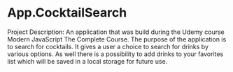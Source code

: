 # App.CocktailSearch
Project Description:
An application that was build during the Udemy course Modern JavaScript The Complete Course. The purpose of the application is to search for cocktails. It gives a user a choice to search for drinks by various options. As well there is a possibility to add drinks to your favorites list which will be saved in a local storage for future use.

